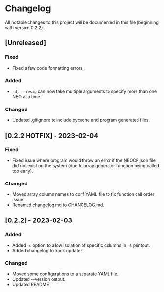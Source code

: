 # Changelog

All notable changes to this project will be documented in this file (beginning with version 0.2.2).

## [Unreleased]

### Fixed

 - Fixed a few code formatting errors.

### Added

 - `-d, --desig` can now take multiple arguments to specify more than one NEO at a time.

### Changed

 - Updated .gitignore to include pycache and program generated files.

## [0.2.2 HOTFIX] - 2023-02-04

### Fixed

 - Fixed issue where program would throw an error if the NEOCP json file did not exist on the system (due to array generator function being called too early).

### Changed

 - Moved array column names to conf YAML file to fix function call order issue.
 - Renamed changelog.md to CHANGELOG.md.

## [0.2.2] - 2023-02-03

### Added

 - Added `-c` option to allow isolation of specific columns in `-l` printout.
 - Added changelog to track updates.

### Changed

 - Moved some configurations to a separate YAML file. 
 - Updated --version output.
 - Updated README